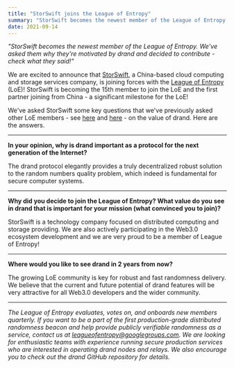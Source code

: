 ```yaml
---
title: "StorSwift joins the League of Entropy"
summary: "StorSwift becomes the newest member of the League of Entropy. We've asked them why they're motivated by drand and decided to contribute - check what they said!"
date: 2021-09-14
---
```


_"StorSwift becomes the newest member of the League of Entropy. We've asked them why they're motivated by drand and decided to contribute - check what they said!"_

We are excited to announce that [StorSwift](https://storswift.com/), a China-based cloud computing and storage services company, is joining forces with the [League of Entropy](https://leagueofentropy.com/) (LoE)! StorSwift is becoming the 15th member to join the LoE and the first partner joining from China - a significant milestone for the LoE!

We've asked StorSwift some key questions that we've previously asked other LoE members - see [here](https://drand.love/blog/2021/09/14/the-value-of-drand/) and [here](https://drand.love/blog/2021/10/28/the-value-of-drand-continued/) - on the value of drand. Here are the answers.

---

**In your opinion, why is drand important as a protocol for the next generation of the Internet?**

The drand protocol elegantly provides a truly decentralized robust solution to the random numbers quality problem, which indeed is fundamental for secure computer systems.

---

**Why did you decide to join the League of Entropy? What value do you see in drand that is important for your mission (what convinced you to join)?**

StorSwift is a technology company focused on distributed computing and storage providing. We are also actively participating in the Web3.0 ecosystem development and we are very proud to be a member of League of Entropy!

---

**Where would you like to see drand in 2 years from now?**

The growing LoE community is key for robust and fast randomness delivery. We believe that the current and future potential of drand features will be very attractive for all Web3.0 developers and the wider community.

---

_The League of Entropy evaluates, votes on, and onboards new members quarterly. If you want to be a part of the first production-grade distributed randomness beacon and help provide publicly verifiable randomness as a service, contact us at leagueofentropy@googlegroups.com. We are looking for enthusiastic teams with experience running secure production services who are interested in operating drand nodes and relays. We also encourage you to check out the drand GitHub repository for details._
